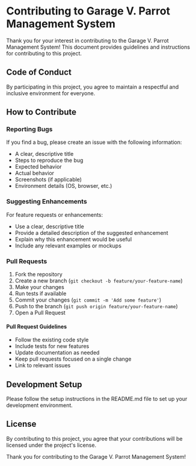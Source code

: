 # Contributing to Garage V. Parrot Management System

Thank you for your interest in contributing to the Garage V. Parrot Management System! This document provides guidelines and instructions for contributing to this project.

## Code of Conduct

By participating in this project, you agree to maintain a respectful and inclusive environment for everyone.

## How to Contribute

### Reporting Bugs

If you find a bug, please create an issue with the following information:
- A clear, descriptive title
- Steps to reproduce the bug
- Expected behavior
- Actual behavior
- Screenshots (if applicable)
- Environment details (OS, browser, etc.)

### Suggesting Enhancements

For feature requests or enhancements:
- Use a clear, descriptive title
- Provide a detailed description of the suggested enhancement
- Explain why this enhancement would be useful
- Include any relevant examples or mockups

### Pull Requests

1. Fork the repository
2. Create a new branch (`git checkout -b feature/your-feature-name`)
3. Make your changes
4. Run tests if available
5. Commit your changes (`git commit -m 'Add some feature'`)
6. Push to the branch (`git push origin feature/your-feature-name`)
7. Open a Pull Request

#### Pull Request Guidelines

- Follow the existing code style
- Include tests for new features
- Update documentation as needed
- Keep pull requests focused on a single change
- Link to relevant issues

## Development Setup

Please follow the setup instructions in the README.md file to set up your development environment.

## License

By contributing to this project, you agree that your contributions will be licensed under the project's license.

Thank you for contributing to the Garage V. Parrot Management System!